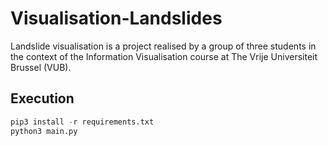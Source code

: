 # Visualisation-Landslides

Landslide visualisation is a project realised by a group of three students in the context of the Information Visualisation course at The Vrije Universiteit Brussel (VUB).

## Execution
```python
pip3 install -r requirements.txt
python3 main.py
```